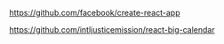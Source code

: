 https://github.com/facebook/create-react-app

https://github.com/intljusticemission/react-big-calendar
